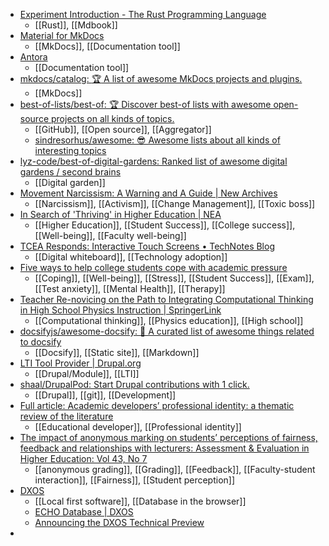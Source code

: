 - [Experiment Introduction - The Rust Programming Language](https://rust-book.cs.brown.edu/)
	- [[Rust]], [[Mdbook]]
- [Material for MkDocs](https://squidfunk.github.io/mkdocs-material/)
	- [[MkDocs]], [[Documentation tool]]
- [Antora](https://antora.org/)
	- [[Documentation tool]]
- [mkdocs/catalog: :trophy: A list of awesome MkDocs projects and plugins.](https://github.com/mkdocs/catalog)
	- [[MkDocs]]
- [best-of-lists/best-of: 🏆 Discover best-of lists with awesome open-source projects on all kinds of topics.](https://github.com/best-of-lists/best-of)
	- [[GitHub]], [[Open source]], [[Aggregator]]
	- [sindresorhus/awesome: 😎 Awesome lists about all kinds of interesting topics](https://github.com/sindresorhus/awesome)
- [lyz-code/best-of-digital-gardens: Ranked list of awesome digital gardens / second brains](https://github.com/lyz-code/best-of-digital-gardens)
	- [[Digital garden]]
- [Movement Narcissism: A Warning and A Guide | New Archives](https://new-archives.org/carol-zou-movement-narcissism)
	- [[Narcissism]], [[Activism]], [[Change Management]], [[Toxic boss]]
- [In Search of 'Thriving' in Higher Education | NEA](https://www.nea.org/advocating-for-change/new-from-nea/search-thriving-higher-education)
	- [[Higher Education]], [[Student Success]], [[College success]], [[Well-being]], [[Faculty well-being]]
- [TCEA Responds: Interactive Touch Screens • TechNotes Blog](https://blog.tcea.org/interactive-touch-screens/)
	- [[Digital whiteboard]], [[Technology adoption]]
- [Five ways to help college students cope with academic pressure](https://www.insidehighered.com/news/student-success/health-wellness/2023/06/29/five-ways-help-college-students-cope-academic)
	- [[Coping]], [[Well-being]], [[Stress]], [[Student Success]], [[Exam]], [[Test anxiety]], [[Mental Health]], [[Therapy]]
- [Teacher Re-novicing on the Path to Integrating Computational Thinking in High School Physics Instruction | SpringerLink](https://link.springer.com/article/10.1007/s41979-023-00100-1)
	- [[Computational thinking]], [[Physics education]], [[High school]]
- [docsifyjs/awesome-docsify: 💖 A curated list of awesome things related to docsify](https://github.com/docsifyjs/awesome-docsify)
	- [[Docsify]], [[Static site]], [[Markdown]]
- [LTI Tool Provider | Drupal.org](https://www.drupal.org/project/lti_tool_provider)
	- [[Drupal/Module]], [[LTI]]
- [shaal/DrupalPod: Start Drupal contributions with 1 click.](https://github.com/shaal/DrupalPod)
	- [[Drupal]], [[git]], [[Development]]
- [Full article: Academic developers’ professional identity: a thematic review of the literature](https://www.tandfonline.com/doi/full/10.1080/1360144X.2021.2015690)
	- [[Educational developer]], [[Professional identity]]
- [The impact of anonymous marking on students’ perceptions of fairness, feedback and relationships with lecturers: Assessment & Evaluation in Higher Education: Vol 43, No 7](https://www.tandfonline.com/doi/abs/10.1080/02602938.2018.1437594)
	- [[anonymous grading]], [[Grading]], [[Feedback]], [[Faculty-student interaction]], [[Fairness]], [[Student perception]]
- [DXOS](https://dxos.org/)
	- [[Local first software]], [[Database in the browser]]
	- [ECHO Database | DXOS](https://docs.dxos.org/guide/platform/)
	- [Announcing the DXOS Technical Preview](https://blog.dxos.org/technical-preview/)
-